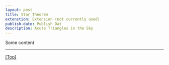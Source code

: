 ```yaml
---
layout: post
title: Star Theorem
extenstion: Extension (not currently used)
publish-date: Publish Dat
description: Acute Triangles in the Sky
---
```


Some content

-----

[\[Top\]](StarTheorem)